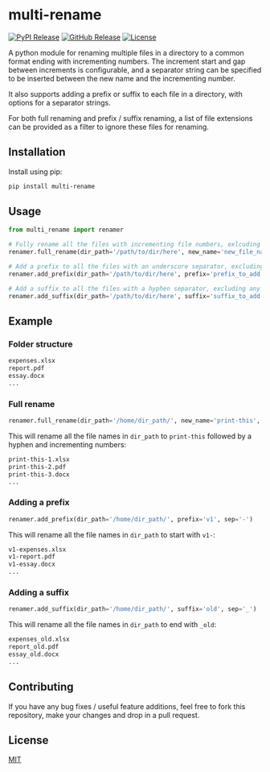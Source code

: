 # multi-rename

[![PyPI Release](https://img.shields.io/pypi/v/multi-rename?color=blue)](https://img.shields.io/pypi/v/multi-rename?color=blue)
[![GitHub Release](https://img.shields.io/github/v/release/pshkrh/multi-rename)](https://img.shields.io/github/v/release/pshkrh/multi-rename)
[![License](https://img.shields.io/pypi/l/multi-rename)](https://img.shields.io/pypi/l/multi-rename)

A python module for renaming multiple files in a directory to a common format ending with incrementing numbers. The increment start and gap between increments is configurable, and a separator string can be specified to be inserted between the new name and the incrementing number.

It also supports adding a prefix or suffix to each file in a directory, with options for a separator strings.

For both full renaming and prefix / suffix renaming, a list of file extensions can be provided as a filter to ignore these files for renaming.

## Installation

Install using pip:

```sh
pip install multi-rename
```

## Usage

```Python
from multi_rename import renamer

# Fully rename all the files with incrementing file numbers, exlcuding any html files
renamer.full_rename(dir_path='/path/to/dir/here', new_name='new_file_name', filter_ext='html')

# Add a prefix to all the files with an underscore separator, excluding any txt files
renamer.add_prefix(dir_path='/path/to/dir/here', prefix='prefix_to_add', sep='_', filter_ext='txt')

# Add a suffix to all the files with a hyphen separator, excluding any pdf files
renamer.add_suffix(dir_path='/path/to/dir/here', suffix='suffix_to_add', sep='-', filter_ext='pdf')

```

## Example

### Folder structure
```md
expenses.xlsx
report.pdf
essay.docx
...
```

### Full rename
```Python
renamer.full_rename(dir_path='/home/dir_path/', new_name='print-this', sep='-')
```

This will rename all the file names in `dir_path` to `print-this` followed by a hyphen and incrementing numbers:

```md
print-this-1.xlsx
print-this-2.pdf
print-this-3.docx
...
```


### Adding a prefix
```Python
renamer.add_prefix(dir_path='/home/dir_path/', prefix='v1', sep='-')
```

This will rename all the file names in `dir_path` to start with `v1-`:

```md
v1-expenses.xlsx
v1-report.pdf
v1-essay.docx
...
```


### Adding a suffix
```Python
renamer.add_suffix(dir_path='/home/dir_path/', suffix='old', sep='_')
```

This will rename all the file names in `dir_path` to end with `_old`:

```md
expenses_old.xlsx
report_old.pdf
essay_old.docx
...
```

## Contributing

If you have any bug fixes / useful feature additions, feel free to fork this repository, make your changes and drop in a pull request.

## License

[MIT](https://github.com/pshkrh/multi-rename/blob/master/LICENSE)
